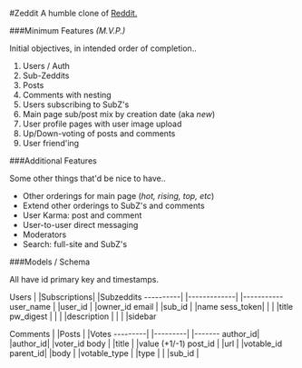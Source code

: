 #Zeddit
A humble clone of [Reddit.](http://www.reddit.com)

###Minimum Features *(M.V.P.)*

Initial objectives, in intended order of completion..

1. Users / Auth
2. Sub-Zeddits
3. Posts
4. Comments with nesting
5. Users subscribing to SubZ's
6. Main page sub/post mix by creation date (aka *new*)
7. User profile pages with user image upload
8. Up/Down-voting of posts and comments
9. User friend'ing

###Additional Features

Some other things that'd be nice to have..
+ Other orderings for main page (*hot, rising, top, etc*)
+ Extend other orderings to SubZ's and comments
+ User Karma: post and comment
+ User-to-user direct messaging
+ Moderators
+ Search: full-site and SubZ's

###Models / Schema

All have id primary key and timestamps.


Users     |  |Subscriptions|  |Subzeddits
----------|  |-------------|  |-----------
user_name |  |user_id      |  |owner_id
email     |  |sub_id       |  |name
sess_token|  |             |  |title
pw_digest |  |             |  |description
          |  |             |  |sidebar

Comments |  |Posts    |  |Votes
---------|  |---------|  |-------
author_id|  |author_id|  |voter_id
body     |  |title    |  |value (+1/-1)
post_id  |  |url      |  |votable_id
parent_id|  |body     |  |votable_type
         |  |type     |
         |  |sub_id   |
